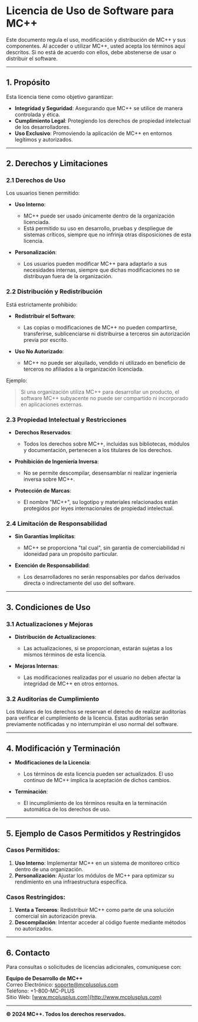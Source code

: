 # Licencia de Uso de Software para MC++

Este documento regula el uso, modificación y distribución de MC++ y sus componentes. Al acceder o utilizar MC++, usted acepta los términos aquí descritos. Si no está de acuerdo con ellos, debe abstenerse de usar o distribuir el software.

---

## 1. Propósito

Esta licencia tiene como objetivo garantizar:
- **Integridad y Seguridad**: Asegurando que MC++ se utilice de manera controlada y ética.
- **Cumplimiento Legal**: Protegiendo los derechos de propiedad intelectual de los desarrolladores.
- **Uso Exclusivo**: Promoviendo la aplicación de MC++ en entornos legítimos y autorizados.

---

## 2. Derechos y Limitaciones

### 2.1 Derechos de Uso

Los usuarios tienen permitido:

- **Uso Interno**:
  - MC++ puede ser usado únicamente dentro de la organización licenciada.
  - Está permitido su uso en desarrollo, pruebas y despliegue de sistemas críticos, siempre que no infrinja otras disposiciones de esta licencia.

- **Personalización**:
  - Los usuarios pueden modificar MC++ para adaptarlo a sus necesidades internas, siempre que dichas modificaciones no se distribuyan fuera de la organización.

### 2.2 Distribución y Redistribución

Está estrictamente prohibido:

- **Redistribuir el Software**:
  - Las copias o modificaciones de MC++ no pueden compartirse, transferirse, sublicenciarse ni distribuirse a terceros sin autorización previa por escrito.

- **Uso No Autorizado**:
  - MC++ no puede ser alquilado, vendido ni utilizado en beneficio de terceros no afiliados a la organización licenciada.

Ejemplo:
> Si una organización utiliza MC++ para desarrollar un producto, el software MC++ subyacente no puede ser compartido ni incorporado en aplicaciones externas.

### 2.3 Propiedad Intelectual y Restricciones

- **Derechos Reservados**:
  - Todos los derechos sobre MC++, incluidas sus bibliotecas, módulos y documentación, pertenecen a los titulares de los derechos.

- **Prohibición de Ingeniería Inversa**:
  - No se permite descompilar, desensamblar ni realizar ingeniería inversa sobre MC++.

- **Protección de Marcas**:
  - El nombre "MC++", su logotipo y materiales relacionados están protegidos por leyes internacionales de propiedad intelectual.

### 2.4 Limitación de Responsabilidad

- **Sin Garantías Implícitas**:
  - MC++ se proporciona "tal cual", sin garantía de comerciabilidad ni idoneidad para un propósito particular.
  
- **Exención de Responsabilidad**:
  - Los desarrolladores no serán responsables por daños derivados directa o indirectamente del uso del software.

---

## 3. Condiciones de Uso

### 3.1 Actualizaciones y Mejoras

- **Distribución de Actualizaciones**:
  - Las actualizaciones, si se proporcionan, estarán sujetas a los mismos términos de esta licencia.

- **Mejoras Internas**:
  - Las modificaciones realizadas por el usuario no deben afectar la integridad de MC++ en otros entornos.

### 3.2 Auditorías de Cumplimiento

Los titulares de los derechos se reservan el derecho de realizar auditorías para verificar el cumplimiento de la licencia. Estas auditorías serán previamente notificadas y no interrumpirán el uso normal del software.

---

## 4. Modificación y Terminación

- **Modificaciones de la Licencia**:
  - Los términos de esta licencia pueden ser actualizados. El uso continuo de MC++ implica la aceptación de dichos cambios.

- **Terminación**:
  - El incumplimiento de los términos resulta en la terminación automática de los derechos de uso.

---

## 5. Ejemplo de Casos Permitidos y Restringidos

### Casos Permitidos:
1. **Uso Interno**: Implementar MC++ en un sistema de monitoreo crítico dentro de una organización.
2. **Personalización**: Ajustar los módulos de MC++ para optimizar su rendimiento en una infraestructura específica.

### Casos Restringidos:
1. **Venta a Terceros**: Redistribuir MC++ como parte de una solución comercial sin autorización previa.
2. **Descompilación**: Intentar acceder al código fuente mediante métodos no autorizados.

---

## 6. Contacto

Para consultas o solicitudes de licencias adicionales, comuníquese con:

**Equipo de Desarrollo de MC++**  
Correo Electrónico: soporte@mcplusplus.com  
Teléfono: +1-800-MC-PLUS  
Sitio Web: [www.mcplusplus.com](http://www.mcplusplus.com)

---

**© 2024 MC++. Todos los derechos reservados.**

